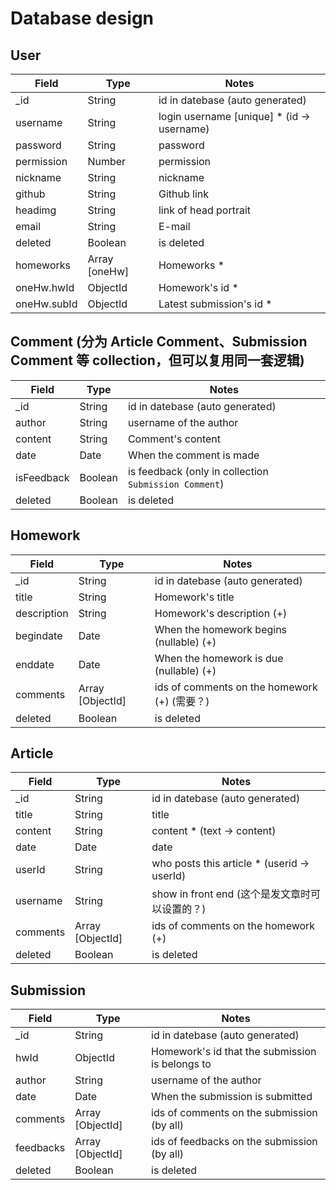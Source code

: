 # Database design

## User

Field        | Type          | Notes
------------ | ------------- | ------------
_id          | String        | id in datebase (auto generated)
username     | String        | login username [unique] * (id -> username)
password     | String        | password
permission   | Number        | permission
nickname     | String        | nickname
github       | String        | Github link
headimg      | String        | link of head portrait
email        | String        | E-mail
deleted      | Boolean       | is deleted
homeworks    | Array [oneHw] | Homeworks *
oneHw.hwId   | ObjectId      | Homework's id *
oneHw.subId  | ObjectId      | Latest submission's id *

## Comment (分为 Article Comment、Submission Comment 等 collection，但可以复用同一套逻辑)

Field        | Type             | Notes
------------ | ---------------- | ------------
_id          | String           | id in datebase (auto generated)
author       | String           | username of the author
content      | String           | Comment's content
date         | Date             | When the comment is made
isFeedback   | Boolean          | is feedback (only in collection ``Submission Comment``)
deleted      | Boolean          | is deleted

## Homework

Field        | Type             | Notes
------------ | ---------------- | ------------
_id          | String           | id in datebase (auto generated)
title        | String           | Homework's title
description  | String           | Homework's description (+)
begindate    | Date             | When the homework begins (nullable) (+)
enddate      | Date             | When the homework is due (nullable) (+)
comments     | Array [ObjectId] | ids of comments on the homework (+) (需要？)
deleted      | Boolean          | is deleted

## Article

Field          | Type              | Notes
-------------- | ----------------- | ------------
_id            | String            | id in datebase (auto generated)
title          | String            | title
content        | String            | content * (text -> content)
date           | Date              | date
userId         | String            | who posts this article * (userid -> userId)
username       | String            | show in front end (这个是发文章时可以设置的？)
comments       | Array [ObjectId]  | ids of comments on the homework (+)
deleted        | Boolean           | is deleted

## Submission

Field        | Type             | Notes
------------ | ---------------- | ------------
_id          | String           | id in datebase (auto generated)
hwId         | ObjectId         | Homework's id that the submission is belongs to
author       | String           | username of the author
date         | Date             | When the submission is submitted
comments     | Array [ObjectId] | ids of comments on the submission (by all)
feedbacks    | Array [ObjectId] | ids of feedbacks on the submission (by all)
deleted      | Boolean          | is deleted
